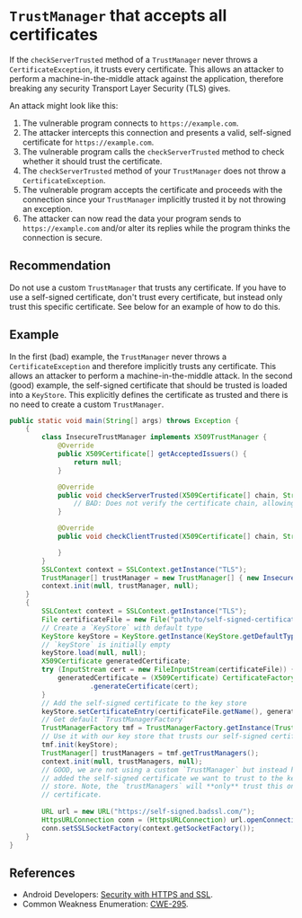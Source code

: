 # `TrustManager` that accepts all certificates
If the `checkServerTrusted` method of a `TrustManager` never throws a `CertificateException`, it trusts every certificate. This allows an attacker to perform a machine-in-the-middle attack against the application, therefore breaking any security Transport Layer Security (TLS) gives.

An attack might look like this:

1. The vulnerable program connects to `https://example.com`.
1. The attacker intercepts this connection and presents a valid, self-signed certificate for `https://example.com`.
1. The vulnerable program calls the `checkServerTrusted` method to check whether it should trust the certificate.
1. The `checkServerTrusted` method of your `TrustManager` does not throw a `CertificateException`.
1. The vulnerable program accepts the certificate and proceeds with the connection since your `TrustManager` implicitly trusted it by not throwing an exception.
1. The attacker can now read the data your program sends to `https://example.com` and/or alter its replies while the program thinks the connection is secure.

## Recommendation
Do not use a custom `TrustManager` that trusts any certificate. If you have to use a self-signed certificate, don't trust every certificate, but instead only trust this specific certificate. See below for an example of how to do this.


## Example
In the first (bad) example, the `TrustManager` never throws a `CertificateException` and therefore implicitly trusts any certificate. This allows an attacker to perform a machine-in-the-middle attack. In the second (good) example, the self-signed certificate that should be trusted is loaded into a `KeyStore`. This explicitly defines the certificate as trusted and there is no need to create a custom `TrustManager`.


```java
public static void main(String[] args) throws Exception {
    {
        class InsecureTrustManager implements X509TrustManager {
            @Override
            public X509Certificate[] getAcceptedIssuers() {
                return null;
            }

            @Override
            public void checkServerTrusted(X509Certificate[] chain, String authType) throws CertificateException {
                // BAD: Does not verify the certificate chain, allowing any certificate.
            }

            @Override
            public void checkClientTrusted(X509Certificate[] chain, String authType) throws CertificateException {

            }
        }
        SSLContext context = SSLContext.getInstance("TLS");
        TrustManager[] trustManager = new TrustManager[] { new InsecureTrustManager() };
        context.init(null, trustManager, null);
    }
    {
        SSLContext context = SSLContext.getInstance("TLS");
        File certificateFile = new File("path/to/self-signed-certificate");
        // Create a `KeyStore` with default type
        KeyStore keyStore = KeyStore.getInstance(KeyStore.getDefaultType());
        // `keyStore` is initially empty
        keyStore.load(null, null);
        X509Certificate generatedCertificate;
        try (InputStream cert = new FileInputStream(certificateFile)) {
            generatedCertificate = (X509Certificate) CertificateFactory.getInstance("X509")
                    .generateCertificate(cert);
        }
        // Add the self-signed certificate to the key store
        keyStore.setCertificateEntry(certificateFile.getName(), generatedCertificate);
        // Get default `TrustManagerFactory`
        TrustManagerFactory tmf = TrustManagerFactory.getInstance(TrustManagerFactory.getDefaultAlgorithm());
        // Use it with our key store that trusts our self-signed certificate
        tmf.init(keyStore);
        TrustManager[] trustManagers = tmf.getTrustManagers();
        context.init(null, trustManagers, null);
        // GOOD, we are not using a custom `TrustManager` but instead have
        // added the self-signed certificate we want to trust to the key
        // store. Note, the `trustManagers` will **only** trust this one
        // certificate.
        
        URL url = new URL("https://self-signed.badssl.com/");
        HttpsURLConnection conn = (HttpsURLConnection) url.openConnection();
        conn.setSSLSocketFactory(context.getSocketFactory());
    }
}

```

## References
* Android Developers: [Security with HTTPS and SSL](https://developer.android.com/training/articles/security-ssl).
* Common Weakness Enumeration: [CWE-295](https://cwe.mitre.org/data/definitions/295.html).
